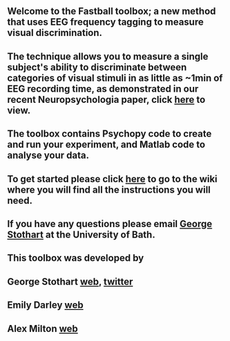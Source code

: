 ## Welcome to the Fastball toolbox; a new method that uses EEG frequency tagging to measure visual discrimination.

## The technique allows you to measure a single subject's ability to discriminate between categories of visual stimuli in as little as ~1min of EEG recording time, as demonstrated in our recent Neuropsychologia paper, click <a href="http://www.sciencedirect.com/science/article/pii/S0028393217302002">here</a> to view.

## The toolbox contains Psychopy code to create and run your experiment, and Matlab code to analyse your data. 

## To get started please click <a href="https://github.com/gstothart/Fastball/wiki">here</a> to go to the wiki where you will find all the instructions you will need.

## If you have any questions please email <a href="mailto:G.Stothart@bath.ac.uk">George Stothart</a> at the University of Bath. 

## This toolbox was developed by

## George Stothart <a href="http://www.bath.ac.uk/psychology/staff/george-stothart/index.html">web</a>,  <a href= "https://twitter.com/GStothart">twitter</a>
## Emily Darley <a href="http://www.bris.ac.uk/expsych/people/emily-j-darley/index.html">web</a>
## Alex Milton <a href="https://www.southampton.ac.uk/psychology/about/staff/amm1a15.page">web</a>































